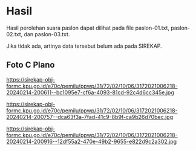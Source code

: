# Hasil

Hasil perolehan suara paslon dapat dilihat pada file paslon-01.txt, paslon-02.txt, dan paslon-03.txt.

Jika tidak ada, artinya data tersebut belum ada pada SIREKAP.

## Foto C Plano

https://sirekap-obj-formc.kpu.go.id/e70c/pemilu/ppwp/31/72/02/10/06/3172021006218-20240214-200611--bc1095e7-cf6a-4093-81cd-92c4d6cc345e.jpg

https://sirekap-obj-formc.kpu.go.id/e70c/pemilu/ppwp/31/72/02/10/06/3172021006218-20240214-200757--dca63f3a-7fad-41c9-8b9f-ca9b26d70bec.jpg

https://sirekap-obj-formc.kpu.go.id/e70c/pemilu/ppwp/31/72/02/10/06/3172021006218-20240214-200916--12df55a2-470e-49b2-9655-e822d9c2a302.jpg
